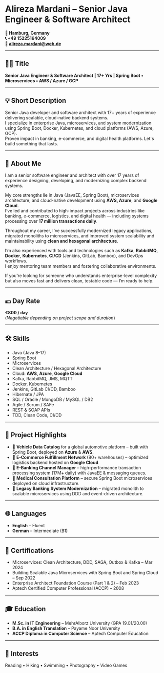 # Alireza Mardani – Senior Java Engineer & Software Architect

**📍 Hamburg, Germany**  
**📞 +49 15225164009**  
**📧 alireza.mardani@web.de**  

---

## 🧑‍💻 Title

**Senior Java Engineer & Software Architect | 17+ Yrs | Spring Boot • Microservices • AWS / Azure / GCP**

---

## 💡 Short Description

Senior Java developer and software architect with 17+ years of experience delivering scalable, cloud-native backend systems.  
I specialize in enterprise Java, microservices, and system modernization using Spring Boot, Docker, Kubernetes, and cloud platforms (AWS, Azure, GCP).  
Proven impact in banking, e-commerce, and digital health platforms. Let's build something that lasts.

---

## 📝 About Me

I am a senior software engineer and architect with over 17 years of experience designing, developing, and modernizing complex backend systems.

My core strengths lie in Java (JavaEE, Spring Boot), microservices architecture, and cloud-native development using **AWS, Azure**, and **Google Cloud**.  
I’ve led and contributed to high-impact projects across industries like banking, e-commerce, logistics, and digital health — including systems processing over **17 million transactions daily**.

Throughout my career, I've successfully modernized legacy applications, migrated monoliths to microservices, and improved system scalability and maintainability using **clean and hexagonal architecture**.

I’m also experienced with tools and technologies such as **Kafka**, **RabbitMQ**, **Docker**, **Kubernetes**, **CI/CD** (Jenkins, GitLab, Bamboo), and DevOps workflows.  
I enjoy mentoring team members and fostering collaborative environments.

If you're looking for someone who understands enterprise-level complexity but also moves fast and delivers clean, testable code — I’m ready to help.

---

## 💶 Day Rate

**€800 / day**  
(*Negotiable depending on project scope and duration*)

---

## 🛠 Skills

- Java (Java 8–17)
- Spring Boot
- Microservices
- Clean Architecture / Hexagonal Architecture
- Cloud: **AWS**, **Azure**, **Google Cloud**
- Kafka, RabbitMQ, JMS, MQTT
- Docker, Kubernetes
- Jenkins, GitLab CI/CD, Bamboo
- Hibernate / JPA
- SQL / Oracle / MongoDB / MySQL / DB2
- Agile / Scrum / SAFe
- REST & SOAP APIs
- TDD, Clean Code, CI/CD

---

## 📁 Project Highlights

- 🔹 **Vehicle Data Catalog** for a global automotive platform – built with Spring Boot, deployed on **Azure** & **AWS**.
- 🔹 **E-Commerce Fulfillment Network** (80+ warehouses) – optimized logistics backend hosted on **Google Cloud**.
- 🔹 **E-Banking Channel Manager** – high-performance transaction processing system (17M+ daily) with JavaEE & messaging queues.
- 🔹 **Medical Consultation Platform** – secure Spring Boot microservices deployed on cloud infrastructure.
- 🔹 **Legacy Banking System Modernization** – migrated monolith to scalable microservices using DDD and event-driven architecture.

---

## 🌐 Languages

- **English** – Fluent  
- **German** – Intermediate (B1)

---

## 📜 Certifications

- Microservices: Clean Architecture, DDD, SAGA, Outbox & Kafka – Mar 2024  
- Building Scalable Java Microservices with Spring Boot and Spring Cloud – Sep 2022  
- Enterprise Architect Foundation Course (Part 1 & 2) – Feb 2023  
- Aptech Certified Computer Professional (ACCP) – 2008  

---

## 🎓 Education

- **M.Sc. in IT Engineering** – MehrAlborz University (GPA 19.01/20.00)  
- **B.A. in English Translation** – Payame Noor University  
- **ACCP Diploma in Computer Science** – Aptech Computer Education

---

## 🎯 Interests

Reading • Hiking • Swimming • Photography • Video Games
